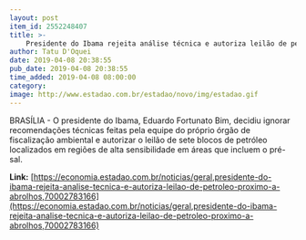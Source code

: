 ```yaml
---
layout: post
item_id: 2552248407
title: >-
    Presidente do Ibama rejeita análise técnica e autoriza leilão de petróleo próximo a Abrolhos
author: Tatu D'Oquei
date: 2019-04-08 20:38:55
pub_date: 2019-04-08 20:38:55
time_added: 2019-04-08 08:00:00
category: 
image: http://www.estadao.com.br/estadao/novo/img/estadao.gif
---
```


BRASÍLIA - O presidente do Ibama, Eduardo Fortunato Bim, decidiu ignorar recomendações técnicas feitas pela equipe do próprio órgão de fiscalização ambiental e autorizar o leilão de sete blocos de petróleo localizados em regiões de alta sensibilidade em áreas que incluem o pré-sal.

**Link:** [https://economia.estadao.com.br/noticias/geral,presidente-do-ibama-rejeita-analise-tecnica-e-autoriza-leilao-de-petroleo-proximo-a-abrolhos,70002783166](https://economia.estadao.com.br/noticias/geral,presidente-do-ibama-rejeita-analise-tecnica-e-autoriza-leilao-de-petroleo-proximo-a-abrolhos,70002783166)

